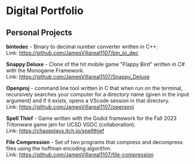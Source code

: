 # Digital Portfolio 

## Personal Projects 

**bintodec** - Binary to decimal number converter written in C++. <br> 
Link: https://github.com/JamesVillareal1107/bin_to_dec 

**Snappy Deluxe** - Clone of the hit mobile game "Flappy Bird" written in C# with the Monogame Framework. <br>
Link: https://github.com/JamesVillareal1107/Snappy_Deluxe 

**Openproj** - command line tool written in C that when run on the terminal, recursively searches your computer for a directory name (given in the input argument) and if it exists, opens a VScode session in that directory.  <br> 
Link: https://github.com/JamesVillareal1107/openproj

**Spell Thief** - Game written with the Godot framework for the Fall 2023 Tritonware game jam for UCSD VGDC (collaboration). <br> 
Link: https://chaseplays.itch.io/spellthief 

**File Compression** - Set of two programs that compress and decompress files using the huffman encoding algorithm. <br> 
Link: https://github.com/JamesVillareal1107/file-compression 

